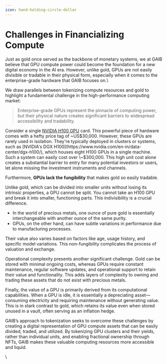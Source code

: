 ```yaml
---
icon: hand-holding-circle-dollar
---
```


# Challenges in Financializing Compute

Just as gold once served as the backbone of monetary systems, we at GAIB believe that GPU compute power could become the foundation for a new digital economy in the AI era. However, unlike gold, GPUs are not easily divisible or tradable in their physical form, especially when it comes to the enterprise-grade hardware that GAIB focuses on.\


We draw parallels between tokenizing compute resources and gold to highlight a fundamental challenge in the high-performance computing market:

> Enterprise-grade GPUs represent the pinnacle of computing power, but their physical nature creates significant barriers to widespread accessibility and tradability.

Consider a single [NVIDIA H100 GPU](https://www.nvidia.com/en-us/data-center/h100/) card. This powerful piece of hardware comes with a hefty price tag of \~US$30,000. However, these GPUs are rarely used in isolation. They're typically deployed in clusters or systems, such as [NVIDIA's DGX H100](https://www.nvidia.com/en-in/data-center/dgx-h100/), which houses eight H100 GPUs in a single machine. Such a system can easily cost over \~$300,000. This high unit cost alone creates a substantial barrier to entry for many potential investors or users, let alone missing the investment instruments and channels.



Furthermore, **GPUs lack the fungibility** that makes gold so easily tradable.&#x20;

Unlike gold, which can be divided into smaller units without losing its intrinsic properties, a GPU cannot be split. You cannot take an H100 GPU and break it into smaller, functioning parts. This indivisibility is a crucial difference.

* In the world of precious metals, one ounce of pure gold is essentially interchangeable with another ounce of the same purity.&#x20;
* GPUs, on the other hand, can have subtle variations in performance due to manufacturing processes.&#x20;

Their value also varies based on factors like age, usage history, and specific model variations. This non-fungibility complicates the process of valuation and exchange.

Operational complexity presents another significant challenge. Gold can be stored with minimal ongoing costs, whereas GPUs require constant maintenance, regular software updates, and operational support to retain their value and functionality. This adds layers of complexity to owning and trading these assets that do not exist with precious metals.

Finally, the value of a GPU is primarily derived from its computational capabilities. When a GPU is idle, it is essentially a depreciating asset—consuming electricity and requiring maintenance without generating value. This is in stark contrast to gold, which retains its value even when stored unused in a vault, often serving as an inflation hedge.



GAIB’s approach to tokenization seeks to overcome these challenges by creating a digital representation of GPU compute assets that can be easily divided, traded, and utilized. By tokenizing GPU clusters and their yields, rather than individual units, and enabling fractional ownership through NFTs, GAIB makes these valuable computing resources more accessible and liquid.

\
